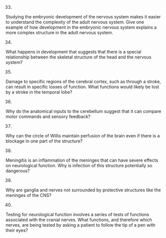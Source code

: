 33. 

Studying the embryonic development of the nervous system makes it easier to
understand the complexity of the adult nervous system. Give one example of how
development in the embryonic nervous system explains a more complex structure
in the adult nervous system.

34. 

What happens in development that suggests that there is a special relationship
between the skeletal structure of the head and the nervous system?

35. 

Damage to specific regions of the cerebral cortex, such as through a stroke,
can result in specific losses of function. What functions would likely be lost
by a stroke in the temporal lobe?

36. 

Why do the anatomical inputs to the cerebellum suggest that it can compare
motor commands and sensory feedback?

37. 

Why can the circle of Willis maintain perfusion of the brain even if there is
a blockage in one part of the structure?

38. 

Meningitis is an inflammation of the meninges that can have severe effects on
neurological function. Why is infection of this structure potentially so
dangerous?

39. 

Why are ganglia and nerves not surrounded by protective structures like the
meninges of the CNS?

40. 

Testing for neurological function involves a series of tests of functions
associated with the cranial nerves. What functions, and therefore which
nerves, are being tested by asking a patient to follow the tip of a pen with
their eyes?

